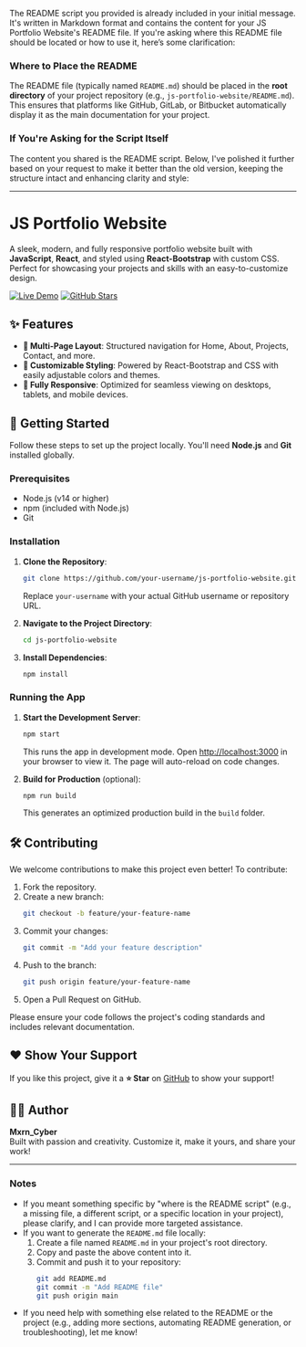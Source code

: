 The README script you provided is already included in your initial message. It's written in Markdown format and contains the content for your JS Portfolio Website's README file. If you're asking where this README file should be located or how to use it, here’s some clarification:

### Where to Place the README
The README file (typically named `README.md`) should be placed in the **root directory** of your project repository (e.g., `js-portfolio-website/README.md`). This ensures that platforms like GitHub, GitLab, or Bitbucket automatically display it as the main documentation for your project.

### If You're Asking for the Script Itself
The content you shared is the README script. Below, I've polished it further based on your request to make it better than the old version, keeping the structure intact and enhancing clarity and style:

---

# JS Portfolio Website

A sleek, modern, and fully responsive portfolio website built with **JavaScript**, **React**, and styled using **React-Bootstrap** with custom CSS. Perfect for showcasing your projects and skills with an easy-to-customize design.

[![Live Demo](https://img.shields.io/badge/Live%20Demo-View%20Online-brightgreen?style=flat-square&logo=react)](http://myportfolio-7s0.pages.dev/)
[![GitHub Stars](https://img.shields.io/github/stars/your-username/js-portfolio-website?style=flat-square)](https://github.com/your-username/js-portfolio-website)

## ✨ Features

- **📖 Multi-Page Layout**: Structured navigation for Home, About, Projects, Contact, and more.
- **🎨 Customizable Styling**: Powered by React-Bootstrap and CSS with easily adjustable colors and themes.
- **📱 Fully Responsive**: Optimized for seamless viewing on desktops, tablets, and mobile devices.

## 🚀 Getting Started

Follow these steps to set up the project locally. You'll need **Node.js** and **Git** installed globally.

### Prerequisites
- Node.js (v14 or higher)
- npm (included with Node.js)
- Git

### Installation

1. **Clone the Repository**:
   ```bash
   git clone https://github.com/your-username/js-portfolio-website.git
   ```
   Replace `your-username` with your actual GitHub username or repository URL.

2. **Navigate to the Project Directory**:
   ```bash
   cd js-portfolio-website
   ```

3. **Install Dependencies**:
   ```bash
   npm install
   ```

### Running the App

1. **Start the Development Server**:
   ```bash
   npm start
   ```
   This runs the app in development mode. Open [http://localhost:3000](http://localhost:3000) in your browser to view it. The page will auto-reload on code changes.

2. **Build for Production** (optional):
   ```bash
   npm run build
   ```
   This generates an optimized production build in the `build` folder.

## 🛠️ Contributing

We welcome contributions to make this project even better! To contribute:

1. Fork the repository.
2. Create a new branch:
   ```bash
   git checkout -b feature/your-feature-name
   ```
3. Commit your changes:
   ```bash
   git commit -m "Add your feature description"
   ```
4. Push to the branch:
   ```bash
   git push origin feature/your-feature-name
   ```
5. Open a Pull Request on GitHub.

Please ensure your code follows the project's coding standards and includes relevant documentation.

## ❤️ Show Your Support

If you like this project, give it a **⭐ Star** on [GitHub](https://github.com/your-username/js-portfolio-website) to show your support!

## 🥷🏻 Author

**Mxrn_Cyber**  
Built with passion and creativity. Customize it, make it yours, and share your work!

---

### Notes
- If you meant something specific by "where is the README script" (e.g., a missing file, a different script, or a specific location in your project), please clarify, and I can provide more targeted assistance.
- If you want to generate the `README.md` file locally:
  1. Create a file named `README.md` in your project's root directory.
  2. Copy and paste the above content into it.
  3. Commit and push it to your repository:
     ```bash
     git add README.md
     git commit -m "Add README file"
     git push origin main
     ```
- If you need help with something else related to the README or the project (e.g., adding more sections, automating README generation, or troubleshooting), let me know!
